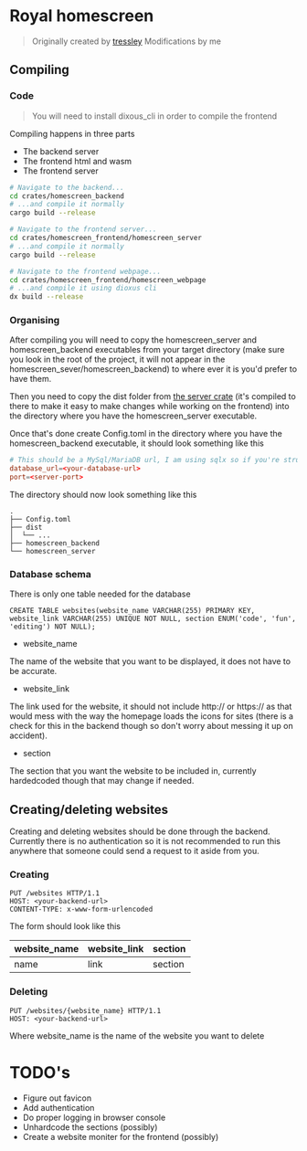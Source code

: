 # Royal homescreen

> Originally created by [tressley](https://github.com/tressley/_traichu)
> Modifications by me

## Compiling

### Code

> You will need to install dixous_cli in order to compile the frontend 

Compiling happens in three parts

- The backend server 
- The frontend html and wasm
- The frontend server

```bash
# Navigate to the backend...
cd crates/homescreen_backend
# ...and compile it normally
cargo build --release

# Navigate to the frontend server...
cd crates/homescreen_frontend/homescreen_server
# ...and compile it normally
cargo build --release 

# Navigate to the frontend webpage... 
cd crates/homescreen_frontend/homescreen_webpage
# ...and compile it using dioxus cli
dx build --release 
```

### Organising

After compiling you will need to copy the homescreen_server and homescreen_backend executables from your target directory (make sure you look in the root of the project, it will not appear in the homescreen_sever/homescreen_backend) to where ever it is you'd prefer to have them. 

Then you need to copy the dist folder from [the server crate](/crates/homescreen_frontend/homescreen_server/) (it's compiled to there to make it easy to make changes while working on the frontend) into the directory where you have the homescreen_server executable.

Once that's done create Config.toml in the directory where you have the homescreen_backend executable, it should look something like this

```toml
# This should be a MySql/MariaDB url, I am using sqlx so if you're struggling to get it to work check out their syntax
database_url=<your-database-url>
port=<server-port>
```

The directory should now look something like this

```
.
├── Config.toml
├── dist
│  └── ...
├── homescreen_backend
└── homescreen_server
```

### Database schema

There is only one table needed for the database

```
CREATE TABLE websites(website_name VARCHAR(255) PRIMARY KEY, website_link VARCHAR(255) UNIQUE NOT NULL, section ENUM('code', 'fun', 'editing') NOT NULL);
```

- website_name

The name of the website that you want to be displayed, it does not have to be accurate.

- website_link

The link used for the website, it should not include http:// or https:// as that would mess with the way the homepage loads the icons for sites (there is a check for this in the backend though so don't worry about messing it up on accident).

- section

The section that you want the website to be included in, currently hardedcoded though that may change if needed.


## Creating/deleting websites

Creating and deleting websites should be done through the backend. Currently there is no authentication so it is not recommended to run this anywhere that someone could send a request to it aside from you.

### Creating 

```
PUT /websites HTTP/1.1
HOST: <your-backend-url>
CONTENT-TYPE: x-www-form-urlencoded
```

The form should look like this

| website_name | website_link | section |
| ------------ | ------------ | ------- |
| name         | link         | section |

### Deleting

```
PUT /websites/{website_name} HTTP/1.1
HOST: <your-backend-url>
```

Where website_name is the name of the website you want to delete

# TODO's
- Figure out favicon
- Add authentication
- Do proper logging in browser console
- Unhardcode the sections (possibly)
- Create a website moniter for the frontend (possibly)
